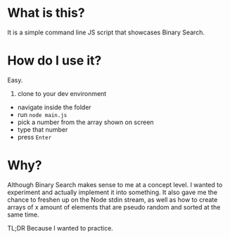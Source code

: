 # What is this?
It is a simple command line JS script that showcases Binary Search.

# How do I use it?
Easy.
1. clone to your dev environment
- navigate inside the folder
- run `node main.js`
- pick a number from the array shown on screen
- type that number
- press `Enter`

# Why?

Although Binary Search makes sense to me at a concept level. I wanted to experiment and actually implement it into something. It also gave me the chance to freshen up on the Node stdin stream, as well as how to create arrays of x amount of elements that are pseudo random and sorted at the same time.

TL;DR Because I wanted to practice.
